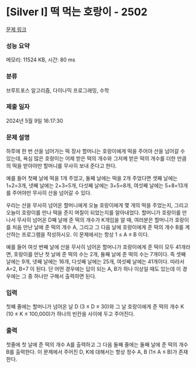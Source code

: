 # [Silver I] 떡 먹는 호랑이 - 2502 

[문제 링크](https://www.acmicpc.net/problem/2502) 

### 성능 요약

메모리: 11524 KB, 시간: 80 ms

### 분류

브루트포스 알고리즘, 다이나믹 프로그래밍, 수학

### 제출 일자

2024년 5월 9일 16:17:30

### 문제 설명

<p>하루에 한 번 산을 넘어가는 떡 장사 할머니는 호랑이에게 떡을 주어야 산을 넘어갈 수 있는데, 욕심 많은 호랑이는 어제 받은 떡의 개수와 그저께 받은 떡의 개수를 더한 만큼의 떡을 받아야만 할머니를 무사히 보내 준다고 한다. </p>

<p>예를 들어 첫째 날에 떡을 1개 주었고, 둘째 날에는 떡을 2개 주었다면 셋째 날에는 1+2=3개, 넷째 날에는 2+3=5개, 다섯째 날에는 3+5=8개, 여섯째 날에는 5+8=13개를 주어야만 무사히 산을 넘어갈 수 있다. </p>

<p>우리는 산을 무사히 넘어온 할머니에게 오늘 호랑이에게 몇 개의 떡을 주었는지, 그리고 오늘이 호랑이를 만나 떡을 준지 며칠이 되었는지를 알아내었다. 할머니가 호랑이를 만나서 무사히 넘어온 D째 날에 준 떡의 개수가 K개임을 알 때, 여러분은 할머니가 호랑이를 처음 만난 날에 준 떡의 개수 A, 그리고 그 다음 날에 호랑이에게 준 떡의 개수 B를 계산하는 프로그램을 작성하시오. 이 문제에서는 항상 1 ≤ A ≤ B 이다.</p>

<p>예를 들어 여섯 번째 날에 산을 무사히 넘어온 할머니가 호랑이에게 준 떡이 모두 41개라면, 호랑이를 만난 첫 날에 준 떡의 수는 2개, 둘째 날에 준 떡의 수는 7개이다. 즉 셋째 날에는 9개, 넷째 날에는 16개, 다섯째 날에는 25개, 여섯째 날에는 41개이다. 따라서 A=2, B=7 이 된다. 단 어떤 경우에는 답이 되는 A, B가 하나 이상일 때도 있는데 이 경우에는 그 중 하나만 구해서 출력하면 된다.</p>

### 입력 

 <p>첫째 줄에는 할머니가 넘어온 날 D (3 ≤ D ≤ 30)와 그 날 호랑이에게 준 떡의 개수 K (10 ≤ K ≤ 100,000)가 하나의 빈칸을 사이에 두고 주어진다. </p>

### 출력 

 <p>첫줄에 첫 날에 준 떡의 개수 A를 출력하고 그 다음 둘째 줄에는 둘째 날에 준 떡의 개수 B를 출력한다. 이 문제에서 주어진 D, K에 대해서는 항상 정수 A, B (1≤ A ≤ B)가 존재한다. </p>

